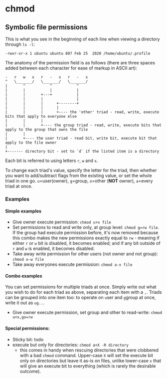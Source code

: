 # chmod

## Symbolic file permissions

This is what you see in the beginning of each line when viewing a directory through `ls -l`:
```
-rwxr-xr-x 1 ubuntu ubuntu 807 Feb 25  2020 /home/ubuntu/.profile
```

The anatomy of the permission field is as follows (there are three spaces added between each character for ease of markup in ASCII art):
```
-   r   w   x   r   -   x   r   -   x
^   \_______/   \_______/   \_______/
|       ^           ^           ^
|       |           |           |
|       |       +---+           |
|       |       |               |
|       |       |      +--------+
|       |       |      |
|       |       |      +---- the 'other' triad - read, write, execute bits that apply to everyone else
|       |       |
|       |       +---- the group triad - read, write, execute bits that apply to the group that owns the file
|       |
|       +---- the user triad - read bit, write bit, execute bit that apply to the file owner
|
+------- directory bit - set to `d` if the listed item is a directory

```

Each bit is referred to using letters `r`, `w` and `x`.

To change each triad's value, specify the letter for the triad, then whether you want to add/subtract flags from the existing value, or set the whole triad in one go. `u`=user(owner), `g`=group, `o`=other (**NOT** owner), `a`=every triad at once.

### Examples

#### Simple examples

- Give owner execute permission: `chmod u+x file`
- Set permissions to read and write only, at group level: `chmod g=rw file`. If the group had execute permission before, it's now removed because this combo makes the new permissions exactly equal to `rw` - meaning if either `r` or `w` bit is disabled, it becomes enabled; and if any bit outside of `r` and `w` is enabled, it becomes disabled.
- Take away write permission for other users (not owner and not group): `chmod o-w file`
- Take away everyones execute permission: `chmod a-x file`

#### Combo examples

You can set permissions for multiple triads at once. Simply write out what you wish to do for each triad as above, separating each item with a `,`. Triads can be grouped into one item too: to operate on `u`ser and `g`group at once, write it out as `ug..`.

- Give owner execute permission, set group and other to read-write: `chmod u+x,go=rw`

#### Special permissions:

- Sticky bit: todo
- e`X`ecute but only for directories: `chmod a+X -R directory`
  - this comes in handy when rescuing directories that were clobbered with a bad `chmod` command. Upper-case `X` will set the execute bit only on directories but leave it as-is on files, unlike lower-case `x` that will give an execute bit to everything (which is rarely the desirable outcome).
